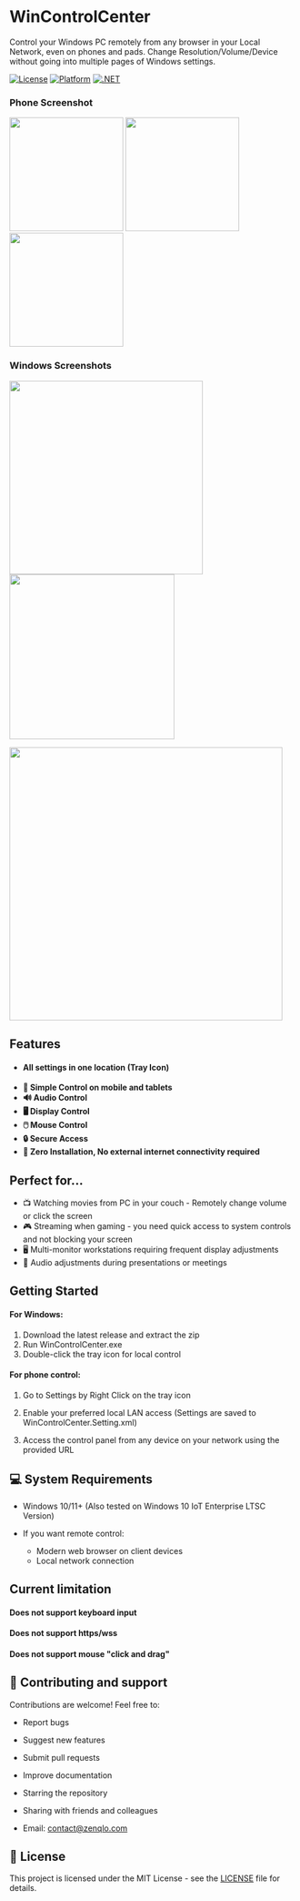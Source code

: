 # WinControlCenter

<div align="Left">

Control your Windows PC remotely from any browser in your Local Network, even on phones and pads.
Change Resolution/Volume/Device without going into multiple pages of Windows settings.

[![License](https://img.shields.io/badge/license-MIT-blue)](LICENSE)
[![Platform](https://img.shields.io/badge/platform-Windows-lightgrey.svg)](https://github.com/yourusername/WinControlCenter)
[![.NET](https://img.shields.io/badge/.NET-9.0-purple.svg)](https://dotnet.microsoft.com/download)

</div>


### Phone Screenshot

<img src="./Image/Phone1.PNG" width="200"></img> <img src="./Image/Phone2.PNG" width="200"></img> <img src="./Image/Phone3.PNG" width="200"></img>


### Windows Screenshots
<img src="./Image/Volume.PNG" width="340"></img> <img src="./Image/Resolution.PNG" width="290"></img>

<img src="./Image/Setting.PNG" width="480">


## Features
- #### All settings in one location (Tray Icon)
- **📱 Simple Control on mobile and tablets**
- **🔊 Audio Control**
- **🖥️ Display Control**
- **🖱️ Mouse Control**
- **🔒 Secure Access**
- **🚀 Zero Installation, No external internet connectivity required**


## Perfect for...

- 📺 Watching movies from PC in your couch - Remotely change volume or click the screen
- 🎮 Streaming when gaming - you need quick access to system controls and not blocking your screen
- 🖥️ Multi-monitor workstations requiring frequent display adjustments
- 🎵 Audio adjustments during presentations or meetings

##
##  Getting Started
#### For Windows:
1. Download the latest release and extract the zip
2. Run WinControlCenter.exe
3. Double-click the tray icon for local control
 
#### For phone control:
1. Go to Settings by Right Click on the tray icon
2. Enable your preferred local LAN access (Settings are saved to WinControlCenter.Setting.xml)
     
1. Access the control panel from any device on your network using the provided URL


## 💻 System Requirements

- Windows 10/11+ (Also tested on Windows 10 IoT Enterprise LTSC Version)

- If you want remote control:
  - Modern web browser on client devices
  - Local network connection


## Current limitation

#### Does not support keyboard input
#### Does not support https/wss 
#### Does not support mouse "click and drag"


## 🤝 Contributing and support

Contributions are welcome! Feel free to:

- Report bugs
- Suggest new features
- Submit pull requests
- Improve documentation
- Starring the repository
- Sharing with friends and colleagues

- Email: contact@zenqlo.com


## 📜 License

This project is licensed under the MIT License - see the [LICENSE](LICENSE) file for details.

<div align="left">
</div>



